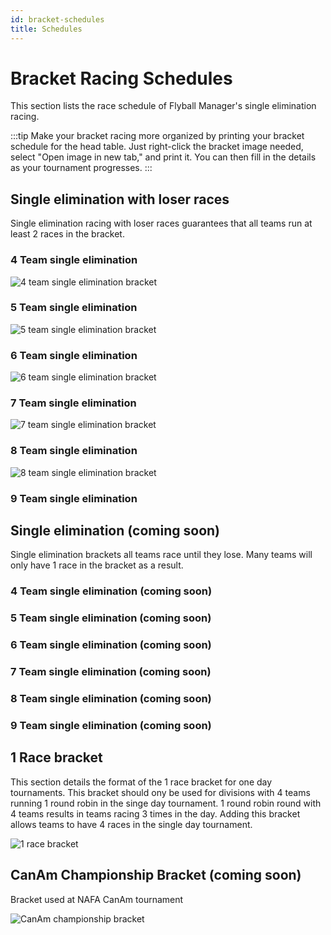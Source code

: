 ```yaml
---
id: bracket-schedules
title: Schedules
---
```


# Bracket Racing Schedules

This section lists the race schedule of Flyball Manager's single elimination racing.

:::tip
Make your bracket racing more organized by printing your bracket schedule for the head table. Just right-click the bracket image needed, select "Open image in new tab," and print it. You can then fill in the details as your tournament progresses.
:::

## Single elimination with loser races

Single elimination racing with loser races guarantees that all teams run at least 2 races in the bracket.

### 4 Team single elimination

![4 team single elimination bracket](/img/4-team-se-bracket.drawio.svg)

### 5 Team single elimination

![5 team single elimination bracket](/img/5-team-se-bracket.drawio.svg)

### 6 Team single elimination

![6 team single elimination bracket](/img/6-team-se-bracket.drawio.svg)

### 7 Team single elimination

![7 team single elimination bracket](/img/7-team-se-bracket.drawio.svg)

### 8 Team single elimination

![8 team single elimination bracket](/img/8-team-se-bracket.drawio.svg)

### 9 Team single elimination

## Single elimination (coming soon)

Single elimination brackets all teams race until they lose. Many teams will only have 1 race in the bracket as a result.

### 4 Team single elimination (coming soon)

### 5 Team single elimination (coming soon)

### 6 Team single elimination (coming soon)

### 7 Team single elimination (coming soon)

### 8 Team single elimination (coming soon)

### 9 Team single elimination (coming soon)

## 1 Race bracket

This section details the format of the 1 race bracket for one day tournaments. This bracket should ony be used for divisions with 4 teams running 1 round robin in the singe day tournament. 1 round robin round with 4 teams results in teams racing 3 times in the day. Adding this bracket allows teams to have 4 races in the single day tournament.

![1 race bracket](/img/1-race-bracket.drawio.svg)

## CanAm Championship Bracket (coming soon)

Bracket used at NAFA CanAm tournament

![CanAm championship bracket](/img/CanAm-championship.drawio.svg)
